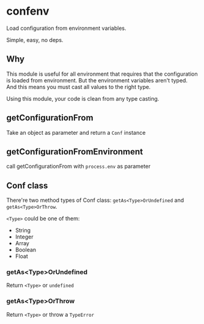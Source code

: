 # confenv
Load configuration from environment variables.

Simple, easy, no deps.

## Why
This module is useful for all environment that requires that the configuration is loaded from environment.
But the environment variables aren't typed. And this means you must cast all values to the right type.

Using this module, your code is clean from any type casting.

## getConfigurationFrom
Take an object as parameter and return a `Conf` instance

## getConfigurationFromEnvironment
call getConfigurationFrom with `process.env` as parameter

## Conf class
There're two method types of Conf class: `getAs<Type>OrUndefined` and `getAs<Type>OrThrow`.

`<Type>` could be one of them:
 - String
 - Integer
 - Array
 - Boolean
 - Float

### getAs&lt;Type&gt;OrUndefined
Return `<Type>` or `undefined`

### getAs&lt;Type&gt;OrThrow
Return `<Type>` or throw a `TypeError`
